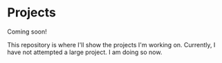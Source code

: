 # Projects
Coming soon!

This repository is where I'll show the projects I'm working on. Currently, I have not attempted a large project. I am doing so now.
